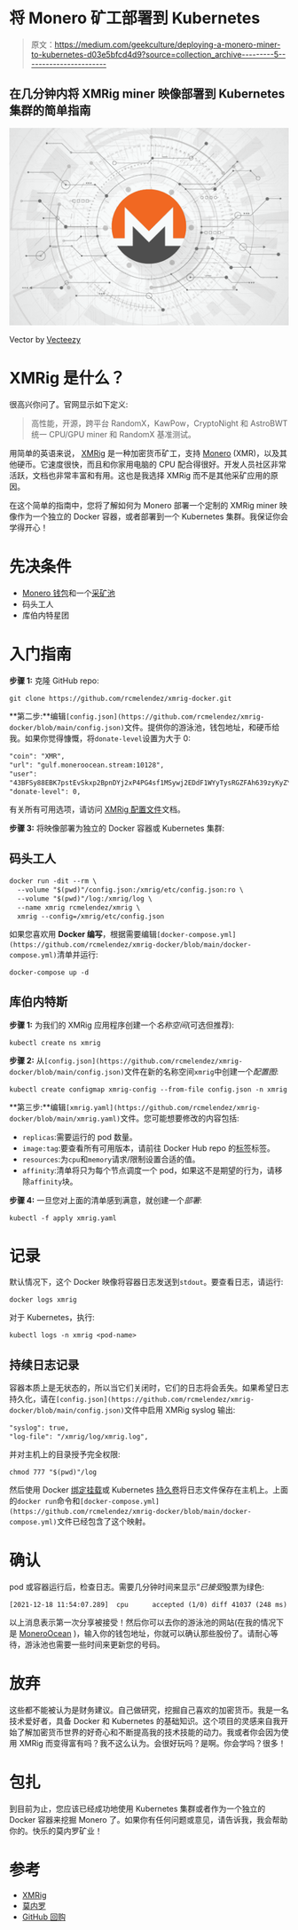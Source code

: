 # 将 Monero 矿工部署到 Kubernetes

> 原文：<https://medium.com/geekculture/deploying-a-monero-miner-to-kubernetes-d03e5bfcd4d9?source=collection_archive---------5----------------------->

## 在几分钟内将 XMRig miner 映像部署到 Kubernetes 集群的简单指南

![](img/7b21ae9f12759f2952802e0185565195.png)

Vector by [Vecteezy](https://www.vecteezy.com/)

# XMRig 是什么？

很高兴你问了。官网显示如下定义:

> 高性能，开源，跨平台 RandomX，KawPow，CryptoNight 和 AstroBWT 统一 CPU/GPU miner 和 RandomX 基准测试。

用简单的英语来说， [XMRig](https://xmrig.com/miner) 是一种加密货币矿工，支持 [Monero](https://www.getmonero.org/) (XMR)，以及其他硬币。它速度很快，而且和你家用电脑的 CPU 配合得很好。开发人员社区非常活跃，文档也非常丰富和有用。这也是我选择 XMRig 而不是其他采矿应用的原因。

在这个简单的指南中，您将了解如何为 Monero 部署一个定制的 XMRig miner 映像作为一个独立的 Docker 容器，或者部署到一个 Kubernetes 集群。我保证你会学得开心！

# 先决条件

*   [Monero 钱包](https://getmonero.org/downloads/)和一个[采矿池](http://moneropools.com/)
*   码头工人
*   库伯内特星团

# 入门指南

**步骤 1:** 克隆 GitHub repo:

```
git clone https://github.com/rcmelendez/xmrig-docker.git
```

**第二步:**编辑`[config.json](https://github.com/rcmelendez/xmrig-docker/blob/main/config.json)`文件。提供你的游泳池，钱包地址，和硬币给我。如果你觉得慷慨，将`donate-level`设置为大于 0:

```
"coin": "XMR",
"url": "gulf.moneroocean.stream:10128",
"user": "43BFSy88EBK7pstEvSkxp2BpnDYj2xP4PG4sf1MSywj2EDdF1WYyTysRGZFAh639zyKyZYzshQwQ4CELq9d76wob3zwfGuc",
"donate-level": 0,
```

有关所有可用选项，请访问 [XMRig 配置文件](https://xmrig.com/docs/miner/config)文档。

**步骤 3:** 将映像部署为独立的 Docker 容器或 Kubernetes 集群:

## 码头工人

```
docker run -dit --rm \
  --volume "$(pwd)"/config.json:/xmrig/etc/config.json:ro \
  --volume "$(pwd)"/log:/xmrig/log \
  --name xmrig rcmelendez/xmrig \
  xmrig --config=/xmrig/etc/config.json
```

如果您喜欢用 **Docker 编写**，根据需要编辑`[docker-compose.yml](https://github.com/rcmelendez/xmrig-docker/blob/main/docker-compose.yml)`清单并运行:

```
docker-compose up -d
```

## 库伯内特斯

**步骤 1:** 为我们的 XMRig 应用程序创建一个*名称空间*(可选但推荐):

```
kubectl create ns xmrig
```

**步骤 2:** 从`[config.json](https://github.com/rcmelendez/xmrig-docker/blob/main/config.json)`文件在新的名称空间`xmrig`中创建一个*配置图*:

```
kubectl create configmap xmrig-config --from-file config.json -n xmrig
```

**第三步:**编辑`[xmrig.yaml](https://github.com/rcmelendez/xmrig-docker/blob/main/xmrig.yaml)`文件。您可能想要修改的内容包括:

*   `replicas`:需要运行的 pod 数量。
*   `image:tag`:要查看所有可用版本，请前往 Docker Hub repo 的[标签](https://hub.docker.com/r/rcmelendez/xmrig/tags)标签。
*   `resources`:为`cpu`和`memory`请求/限制设置合适的值。
*   `affinity`:清单将只为每个节点调度一个 pod，如果这不是期望的行为，请移除`affinity`块。

**步骤 4:** 一旦您对上面的清单感到满意，就创建一个*部署*:

```
kubectl -f apply xmrig.yaml
```

# 记录

默认情况下，这个 Docker 映像将容器日志发送到`stdout`。要查看日志，请运行:

```
docker logs xmrig
```

对于 Kubernetes，执行:

```
kubectl logs -n xmrig <pod-name>
```

## 持续日志记录

容器本质上是无状态的，所以当它们关闭时，它们的日志将会丢失。如果希望日志持久化，请在`[config.json](https://github.com/rcmelendez/xmrig-docker/blob/main/config.json)`文件中启用 XMRig syslog 输出:

```
"syslog": true,
"log-file": "/xmrig/log/xmrig.log",
```

并对主机上的目录授予完全权限:

```
chmod 777 "$(pwd)"/log
```

然后使用 Docker [绑定挂载](https://docs.docker.com/storage/bind-mounts/)或 Kubernetes [持久卷](https://kubernetes.io/docs/concepts/storage/persistent-volumes/)将日志文件保存在主机上。上面的`docker run`命令和`[docker-compose.yml](https://github.com/rcmelendez/xmrig-docker/blob/main/docker-compose.yml)`文件已经包含了这个映射。

# 确认

pod 或容器运行后，检查日志。需要几分钟时间来显示“*已接受*股票为绿色:

```
[2021-12-18 11:54:07.289]  cpu      accepted (1/0) diff 41037 (248 ms)
```

以上消息表示第一次分享被接受！然后你可以去你的游泳池的网站(在我的情况下是 [MoneroOcean](https://moneroocean.stream/) )，输入你的钱包地址，你就可以确认那些股份了。请耐心等待，游泳池也需要一些时间来更新您的号码。

# 放弃

这些都不能被认为是财务建议。自己做研究，挖掘自己喜欢的加密货币。我是一名技术爱好者，具备 Docker 和 Kubernetes 的基础知识。这个项目的灵感来自我开始了解加密货币世界的好奇心和不断提高我的技术技能的动力。我或者你会因为使用 XMRig 而变得富有吗？我不这么认为。会很好玩吗？是啊。你会学吗？很多！

# 包扎

到目前为止，您应该已经成功地使用 Kubernetes 集群或者作为一个独立的 Docker 容器来挖掘 Monero 了。如果你有任何问题或意见，请告诉我，我会帮助你的。快乐的莫内罗矿业！

# 参考

*   [XMRig](https://xmrig.com/miner)
*   [莫内罗](https://www.getmonero.org/)
*   [GitHub 回购](https://github.com/rcmelendez/xmrig-docker)